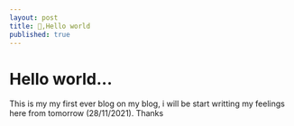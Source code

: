 ```yaml
---
layout: post
title: 👋,Hello world
published: true
---
```


# Hello world...
This is my my first ever blog on my blog, i will be start writting my feelings here from tomorrow (28/11/2021).
Thanks



